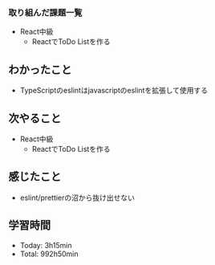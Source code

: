 ### 取り組んだ課題一覧
- React中級
  - ReactでToDo Listを作る
## わかったこと
- TypeScriptのeslintはjavascriptのeslintを拡張して使用する
## 次やること
- React中級
  - ReactでToDo Listを作る
## 感じたこと
- eslint/prettierの沼から抜け出せない
## 学習時間
- Today: 3h15min
- Total: 992h50min